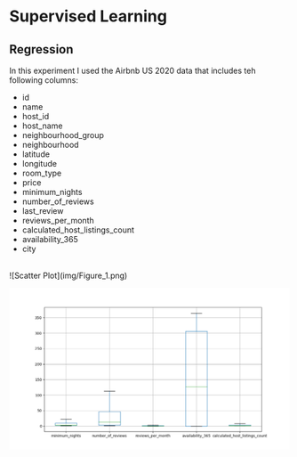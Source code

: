 # Supervised Learning
## Regression
In this experiment I used the Airbnb US 2020 data that includes teh following columns:
* id
* name
* host_id
* host_name
* neighbourhood_group
* neighbourhood
* latitude
* longitude
* room_type
* price
* minimum_nights
* number_of_reviews
* last_review
* reviews_per_month
* calculated_host_listings_count
* availability_365
* city
<br>
![Scatter Plot](img/Figure_1.png)

![HeatMap](img/Figure_2.png)
